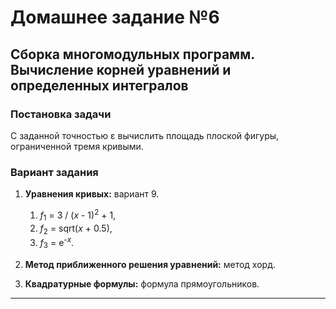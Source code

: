 # Домашнее задание №6
## Сборка многомодульных программ. Вычисление корней уравнений и определенных интегралов

### Постановка задачи
С заданной точностью ε вычислить площадь плоской фигуры, ограниченной тремя кривыми.

### Вариант задания
1. **Уравнения кривых:** вариант 9.
   1. <var>f</var><sub>1</sub> = 3 / (<var>x</var> - 1)<sup>2</sup> + 1,
   2. <var>f</var><sub>2</sub> = sqrt(<var>x</var> + 0.5),
   3. <var>f</var><sub>3</sub> = e<sup>-<var>x</var></sup>.

3. **Метод приближенного решения уравнений:** метод хорд.
4. **Квадратурные формулы:** формула прямоугольников. 

---
